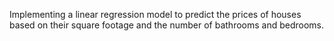 Implementing a linear regression model to predict the prices of houses based on their square footage and the number of bathrooms and bedrooms.
